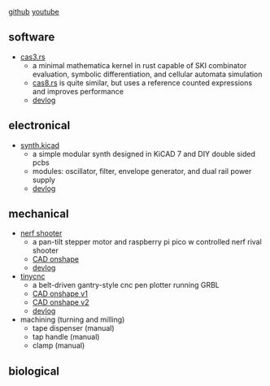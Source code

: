[github](https://github.com/anandijain)
[youtube](https://youtube.com/@the_runofff)

## software
- [cas3.rs](https://github.com/anandijain/cas3.rs)
    - a minimal mathematica kernel in rust capable of SKI combinator evaluation, symbolic differentiation, and cellular automata simulation
    - [cas8.rs](https://github.com/anandijain/cas8.rs) is quite similar, but uses a reference counted expressions and improves performance
    - [devlog](https://youtube.com/playlist?list=PL79kqjVnD2EOBvsTiCQqX0ZAwx9AKiA_w&si=V1xus8Q8reJ_7RS-)

## electronical
- [synth.kicad](https://github.com/anandijain/synth.kicad) 
    - a simple modular synth designed in KiCAD 7 and DIY double sided pcbs
    - modules: oscillator, filter, envelope generator, and dual rail power supply 
    - [devlog](https://www.youtube.com/playlist?list=PL79kqjVnD2ENdJDDSTUD3ZMdZPhVVu8yw)

## mechanical
- [nerf shooter](https://github.com/anandijain/fusion-models)
    - a pan-tilt stepper motor and raspberry pi pico w controlled nerf rival shooter
    - [CAD onshape](https://cad.onshape.com/documents/92c07f0cdc903565dc9f8a19/w/1aa9f471de9b453b1ac79eb7/e/1c0f5f5b5e23c77d4690f9ef) 
    - [devlog](https://www.youtube.com/playlist?list=PL79kqjVnD2EMhZXXFS4cYj77GHqt-j0AB)
- [tinycnc](https://github.com/anandijain/tinycnc)
    - a belt-driven gantry-style cnc pen plotter running GRBL
    - [CAD onshape v1](https://cad.onshape.com/documents/f0edc675ec6e7dd579a916ba/w/8ae7a773a962de3b1e73e6d8/e/3e3c9c496871ec22171a7cd4)
    - [CAD onshape v2](https://cad.onshape.com/documents/ccceb04a82170118997b362b/w/31ab41bc544e32196458eeba/e/11e34163ec09ffa5ecc34a18)
    - [devlog](https://www.youtube.com/playlist?list=PL79kqjVnD2EPVIWg-ihbN_tPdFki3OzMf)
- machining (turning and milling)
    - tape dispenser (manual)
    - tap handle (manual)
    - clamp (manual)

## biological
